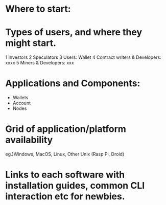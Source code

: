 # Where to start: 

# Types of users, and where they might start.
1 Investors
2 Speculators
3 Users: Wallet
4 Contract writers & Developers: xxxx
5 Miners & Developers: xxx

# Applications and Components: 
* Wallets
* Account
* Nodes 

# Grid of application/platform availability
eg.)Windows, MacOS, Linux, Other Unix (Rasp PI, Droid)
# Links to each software with installation guides, common CLI interaction etc for newbies.
